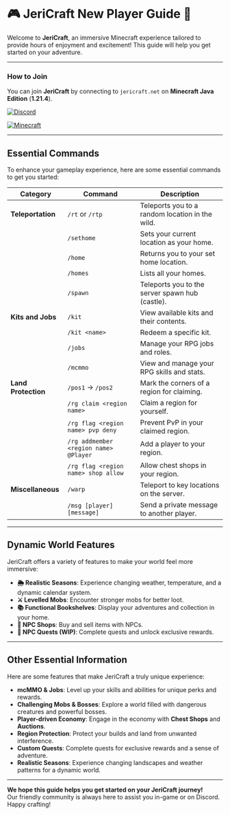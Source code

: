 # 🎮 JeriCraft New Player Guide 🌟

Welcome to **JeriCraft**, an immersive Minecraft experience tailored to provide hours of enjoyment and excitement! This
guide will help you get started on your adventure.

---

### **How to Join**

You can join **JeriCraft** by connecting to `jericraft.net` on **Minecraft Java Edition** (**1.21.4**).

[![Discord](https://img.shields.io/badge/Discord-Join_Our_Server-7289DA?style=for-the-badge&logo=discord)](https://discord.gg/wuVcM9AZrr)

[![Minecraft](https://img.shields.io/badge/Minecraft-1.21.4-00AF54?style=for-the-badge&logo=curseforge)](jericraft.net)

---

## **Essential Commands**

To enhance your gameplay experience, here are some essential commands to get you started:

| **Category**        | **Command**                           | **Description**                                                     |
|---------------------|---------------------------------------|---------------------------------------------------------------------|
| **Teleportation**   | `/rt` or `/rtp`                       | Teleports you to a random location in the wild.                     |
|                     | `/sethome`                            | Sets your current location as your home.                            |
|                     | `/home`                               | Returns you to your set home location.                              |
|                     | `/homes`                              | Lists all your homes.                                               |
|                     | `/spawn`                              | Teleports you to the server spawn hub (castle).                     |
| **Kits and Jobs**   | `/kit`                                | View available kits and their contents.                             |
|                     | `/kit <name>`                         | Redeem a specific kit.                                              |
|                     | `/jobs`                               | Manage your RPG jobs and roles.                                     |
|                     | `/mcmmo`                              | View and manage your RPG skills and stats.                          |
| **Land Protection** | `/pos1` → `/pos2`                     | Mark the corners of a region for claiming.                          |
|                     | `/rg claim <region name>`             | Claim a region for yourself.                                        |
|                     | `/rg flag <region name> pvp deny`     | Prevent PvP in your claimed region.                                 |
|                     | `/rg addmember <region name> @Player` | Add a player to your region.                                        |
|                     | `/rg flag <region name> shop allow`   | Allow chest shops in your region.                                   |
| **Miscellaneous**   | `/warp`                               | Teleport to key locations on the server.                            |
|                     | `/msg [player] [message]`             | Send a private message to another player.                           |

---

## **Dynamic World Features**

JeriCraft offers a variety of features to make your world feel more immersive:

- **🌦️ Realistic Seasons**: Experience changing weather, temperature, and a dynamic calendar system.
- **⚔️ Levelled Mobs**: Encounter stronger mobs for better loot.
- **📚 Functional Bookshelves**: Display your adventures and collection in your home.
- **🛒 NPC Shops**: Buy and sell items with NPCs.
- **📜 NPC Quests (WIP)**: Complete quests and unlock exclusive rewards.

---

## **Other Essential Information**

Here are some features that make JeriCraft a truly unique experience:

- **mcMMO & Jobs**: Level up your skills and abilities for unique perks and rewards.
- **Challenging Mobs & Bosses**: Explore a world filled with dangerous creatures and powerful bosses.
- **Player-driven Economy**: Engage in the economy with **Chest Shops** and **Auctions**.
- **Region Protection**: Protect your builds and land from unwanted interference.
- **Custom Quests**: Complete quests for exclusive rewards and a sense of adventure.
- **Realistic Seasons**: Experience changing landscapes and weather patterns for a dynamic world.

---

**We hope this guide helps you get started on your JeriCraft journey!**  
Our friendly community is always here to assist you in-game or on Discord. Happy crafting!